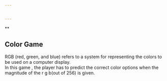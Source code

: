```yaml
---


---
```


<p>**</p>
<h2 id="color-game">Color Game</h2>
<p>RGB (red, green, and blue) refers to a system for representing the colors to be used on a computer display.<br>
In this game , the player has to predict the correct color options when the magnitude of the r g b(out of 256) is given.</p>

